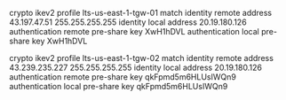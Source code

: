 crypto ikev2 profile lts-us-east-1-tgw-01
 match identity remote address 43.197.47.51 255.255.255.255 
 identity local address 20.19.180.126
 authentication remote pre-share key XwH1hDVL
 authentication local pre-share key XwH1hDVL

crypto ikev2 profile lts-us-east-1-tgw-02
 match identity remote address 43.239.235.227 255.255.255.255 
 identity local address 20.19.180.126
 authentication remote pre-share key qkFpmd5m6HLUsIWQn9
 authentication local pre-share key qkFpmd5m6HLUsIWQn9

